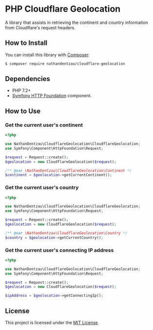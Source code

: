 # PHP Cloudflare Geolocation

A library that assists in retrieving the continent and country information from
Cloudflare's request headers.

## How to Install

You can install this library with [Composer][]:

```bash
$ composer require nathandentzau/cloudflare-geolocation
```

## Dependencies

* PHP 7.2+
* [Symfony HTTP Foundation][] component.

## How to Use

### Get the current user's continent

```php
<?php

use NathanDentzau\CloudflareGeolocation\CloudflareGeolocation;
use Symfony\Component\HttpFoundation\Request;

$request = Request::create();
$geolocation = new CloudflareGeolocation($request);

/** @var \NathanDentzau\CloudflareGeolocation\Continent */
$continent = $geolocation->getCurrentContinent();
```

### Get the current user's country

```php
<?php

use NathanDentzau\CloudflareGeolocation\CloudflareGeolocation;
use Symfony\Component\HttpFoundation\Request;

$request = Request::create();
$geolocation = new CloudflareGeolocation($request);

/** @var \NathanDentzau\CloudflareGeolocation\Country */
$country = $geolocation->getCurrentCountry();
```

### Get the current user's connecting IP address

```php
<?php

use NathanDentzau\CloudflareGeolocation\CloudflareGeolocation;
use Symfony\Component\HttpFoundation\Request;

$request = Request::create();
$geolocation = new CloudflareGeolocation($request);

$ipAddress = $geolocation->getConnectingIp();
```

## License

This project is licensed under the [MIT License][].

[Composer]: https://getcomposer.org
[Symfony HTTP Foundation]: https://github.com/symfony/http-foundation
[MIT License]: LICENSE
